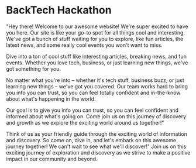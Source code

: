 # BackTech Hackathon

"Hey there! Welcome to our awesome website! We're super excited to have you here. Our site is like your go-to spot for all things cool and interesting. We've got a bunch of stuff waiting for you to explore, like fun articles, the latest news, and some really cool events you won't want to miss.

Dive into a ton of cool stuff like interesting articles, breaking news, and fun events. Whether you love tech, business, or just learning new things, we've got something for you.

No matter what you're into – whether it's tech stuff, business buzz, or just learning new things – we've got you covered. Our team works hard to bring you info you can trust, so you can feel totally confident and in-the-know about what's happening in the world.

 Our goal is to give you info you can trust, so you can feel confident and informed about what's going on. Come join us on this journey of discovery and growth as we explore the exciting world around us together!"


Think of us as your friendly guide through the exciting world of information and discovery. So come on, dive in, and let's embark on this awesome journey together! We can't wait to see what we'll discover!"
Join us on this exciting journey of exploration and discovery as we strive to make a positive impact in our community and beyond.
